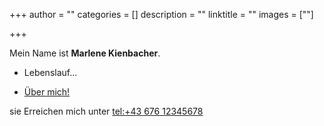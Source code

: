 +++
author = ""
categories = []
description = ""
linktitle = ""
images = [""]

+++

Mein Name ist **Marlene Kienbacher**.

* Lebenslauf... 

* [Über mich!](/about)

sie Erreichen mich unter [tel:+43 676 12345678](tel:+4367612345678)